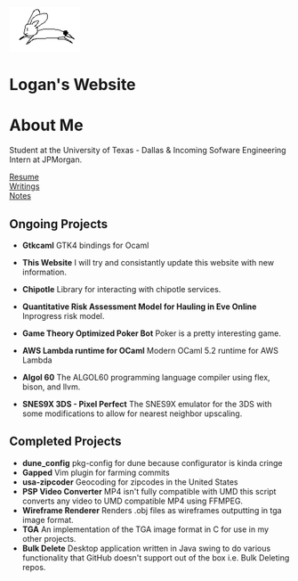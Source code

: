 ![](./static/rabbit.png)


# Logan's Website


# About Me

Student at the University of Texas - Dallas & Incoming Sofware Engineering Intern at JPMorgan.

[Resume](./static/Resume.pdf)<br/>
[Writings](./writings.md)<br/>
[Notes](https://loganlieou.github.io/Fall2024)<br/>

## Ongoing Projects

- **Gtkcaml**
    GTK4 bindings for Ocaml

- **This Website**
    I will try and consistantly update this website with new information.

- **Chipotle**
    Library for interacting with chipotle services.

- **Quantitative Risk Assessment Model for Hauling in Eve Online**
    Inprogress risk model.

- **Game Theory Optimized Poker Bot**
    Poker is a pretty interesting game.

- **AWS Lambda runtime for OCaml**
    Modern OCaml 5.2 runtime for AWS Lambda

- **Algol 60**
    The ALGOL60 programming language compiler using flex, bison, and llvm.

- **SNES9X 3DS - Pixel Perfect**
    The SNES9X emulator for the 3DS with some modifications to allow for
    nearest neighbor upscaling.


## Completed Projects
- **dune_config**
    pkg-config for dune because configurator is kinda cringe
- **Gapped**
    Vim plugin for farming commits
- **usa-zipcoder**
    Geocoding for zipcodes in the United States
- **PSP Video Converter**
    MP4 isn't fully compatible with UMD this script converts any video
    to UMD compatible MP4 using FFMPEG.
- **Wireframe Renderer**
    Renders .obj files as wireframes outputting in tga image format.
- **TGA**
    An implementation of the TGA image format in C for use in my other
    projects.
- **Bulk Delete**
    Desktop application written in Java swing to do various
    functionality that GitHub doesn't support out of the box i.e. Bulk
    Deleting repos.